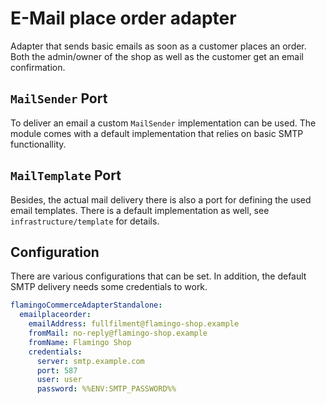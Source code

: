 # E-Mail place order adapter

Adapter that sends basic emails as soon as a customer places an order. Both the admin/owner of the shop as well as the
customer get an email confirmation.

## `MailSender` Port

To deliver an email a custom `MailSender` implementation can be used. The module comes with a default implementation
that relies on basic SMTP functionallity.

## `MailTemplate` Port

Besides, the actual mail delivery there is also a port for defining the used email templates. There is a default
implementation as well, see `infrastructure/template` for details.

## Configuration

There are various configurations that can be set. In addition, the default SMTP delivery needs some credentials to work.

```yaml
flamingoCommerceAdapterStandalone:
  emailplaceorder:
    emailAddress: fullfilment@flamingo-shop.example
    fromMail: no-reply@flamingo-shop.example
    fromName: Flamingo Shop
    credentials:
      server: smtp.example.com
      port: 587
      user: user
      password: %%ENV:SMTP_PASSWORD%%
```


 
